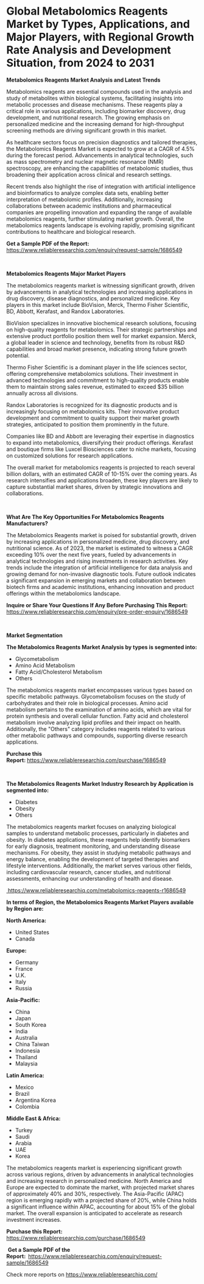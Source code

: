 <p><h1>Global Metabolomics Reagents Market by Types, Applications, and Major Players, with Regional Growth Rate Analysis and Development Situation, from 2024 to 2031</h1></p><p><strong>Metabolomics Reagents Market Analysis and Latest Trends</strong></p>
<p><p>Metabolomics reagents are essential compounds used in the analysis and study of metabolites within biological systems, facilitating insights into metabolic processes and disease mechanisms. These reagents play a critical role in various applications, including biomarker discovery, drug development, and nutritional research. The growing emphasis on personalized medicine and the increasing demand for high-throughput screening methods are driving significant growth in this market.</p><p>As healthcare sectors focus on precision diagnostics and tailored therapies, the Metabolomics Reagents Market is expected to grow at a CAGR of 4.5% during the forecast period. Advancements in analytical technologies, such as mass spectrometry and nuclear magnetic resonance (NMR) spectroscopy, are enhancing the capabilities of metabolomic studies, thus broadening their application across clinical and research settings. </p><p>Recent trends also highlight the rise of integration with artificial intelligence and bioinformatics to analyze complex data sets, enabling better interpretation of metabolomic profiles. Additionally, increasing collaborations between academic institutions and pharmaceutical companies are propelling innovation and expanding the range of available metabolomics reagents, further stimulating market growth. Overall, the metabolomics reagents landscape is evolving rapidly, promising significant contributions to healthcare and biological research.</p></p>
<p><strong>Get a Sample PDF of the Report:&nbsp;</strong> <a href="https://www.reliableresearchiq.com/enquiry/request-sample/1686549?utm_campaign=1102&utm_medium=2&utm_source=Github&utm_content=ia&utm_term=31122024&utm_id=metabolomics-reagents">https://www.reliableresearchiq.com/enquiry/request-sample/1686549</a></p>
<p>&nbsp;</p>
<p><strong>Metabolomics Reagents Major Market Players</strong></p>
<p><p>The metabolomics reagents market is witnessing significant growth, driven by advancements in analytical technologies and increasing applications in drug discovery, disease diagnostics, and personalized medicine. Key players in this market include BioVision, Merck, Thermo Fisher Scientific, BD, Abbott, Kerafast, and Randox Laboratories.</p><p>BioVision specializes in innovative biochemical research solutions, focusing on high-quality reagents for metabolomics. Their strategic partnerships and extensive product portfolio position them well for market expansion. Merck, a global leader in science and technology, benefits from its robust R&D capabilities and broad market presence, indicating strong future growth potential.</p><p>Thermo Fisher Scientific is a dominant player in the life sciences sector, offering comprehensive metabolomics solutions. Their investment in advanced technologies and commitment to high-quality products enable them to maintain strong sales revenue, estimated to exceed $35 billion annually across all divisions.</p><p>Randox Laboratories is recognized for its diagnostic products and is increasingly focusing on metabolomics kits. Their innovative product development and commitment to quality support their market growth strategies, anticipated to position them prominently in the future.</p><p>Companies like BD and Abbott are leveraging their expertise in diagnostics to expand into metabolomics, diversifying their product offerings. Kerafast and boutique firms like Luxcel Biosciences cater to niche markets, focusing on customized solutions for research applications.</p><p>The overall market for metabolomics reagents is projected to reach several billion dollars, with an estimated CAGR of 10-15% over the coming years. As research intensifies and applications broaden, these key players are likely to capture substantial market shares, driven by strategic innovations and collaborations.</p></p>
<p>&nbsp;</p>
<p><strong>What Are The Key Opportunities For Metabolomics Reagents Manufacturers?</strong></p>
<p><p>The Metabolomics Reagents market is poised for substantial growth, driven by increasing applications in personalized medicine, drug discovery, and nutritional science. As of 2023, the market is estimated to witness a CAGR exceeding 10% over the next five years, fueled by advancements in analytical technologies and rising investments in research activities. Key trends include the integration of artificial intelligence for data analysis and growing demand for non-invasive diagnostic tools. Future outlook indicates a significant expansion in emerging markets and collaboration between biotech firms and academic institutions, enhancing innovation and product offerings within the metabolomics landscape.</p></p>
<p><strong>Inquire or Share Your Questions If Any Before Purchasing This Report:</strong> <a href="https://www.reliableresearchiq.com/enquiry/pre-order-enquiry/1686549?utm_campaign=1102&utm_medium=2&utm_source=Github&utm_content=ia&utm_term=31122024&utm_id=metabolomics-reagents">https://www.reliableresearchiq.com/enquiry/pre-order-enquiry/1686549</a></p>
<p>&nbsp;</p>
<p><strong>Market Segmentation</strong></p>
<p><strong>The Metabolomics Reagents Market Analysis by types is segmented into:</strong></p>
<p><ul><li>Glycometabolism</li><li>Amino Acid Metabolism</li><li>Fatty Acid/Cholesterol Metabolism</li><li>Others</li></ul></p>
<p><p>The metabolomics reagents market encompasses various types based on specific metabolic pathways. Glycometabolism focuses on the study of carbohydrates and their role in biological processes. Amino acid metabolism pertains to the examination of amino acids, which are vital for protein synthesis and overall cellular function. Fatty acid and cholesterol metabolism involve analyzing lipid profiles and their impact on health. Additionally, the "Others" category includes reagents related to various other metabolic pathways and compounds, supporting diverse research applications.</p></p>
<p><strong>Purchase this Report:&nbsp;</strong><a href="https://www.reliableresearchiq.com/purchase/1686549?utm_campaign=1102&utm_medium=2&utm_source=Github&utm_content=ia&utm_term=31122024&utm_id=metabolomics-reagents">https://www.reliableresearchiq.com/purchase/1686549</a></p>
<p>&nbsp;</p>
<p><strong>The Metabolomics Reagents Market Industry Research by Application is segmented into:</strong></p>
<p><ul><li>Diabetes</li><li>Obesity</li><li>Others</li></ul></p>
<p><p>The metabolomics reagents market focuses on analyzing biological samples to understand metabolic processes, particularly in diabetes and obesity. In diabetes applications, these reagents help identify biomarkers for early diagnosis, treatment monitoring, and understanding disease mechanisms. For obesity, they assist in studying metabolic pathways and energy balance, enabling the development of targeted therapies and lifestyle interventions. Additionally, the market serves various other fields, including cardiovascular research, cancer studies, and nutritional assessments, enhancing our understanding of health and disease.</p></p>
<p><a href="https://www.reliableresearchiq.com/metabolomics-reagents-r1686549?utm_campaign=1102&utm_medium=2&utm_source=Github&utm_content=ia&utm_term=31122024&utm_id=metabolomics-reagents">&nbsp;https://www.reliableresearchiq.com/metabolomics-reagents-r1686549</a></p>
<p><strong>In terms of Region, the Metabolomics Reagents Market Players available by Region are:</strong></p>
<p>
    <p> <strong> North America: </strong>
        <ul>
            <li>United States</li>
            <li>Canada</li>
        </ul>
        </p> 
    <p> <strong> Europe: </strong>
        <ul>
            <li>Germany</li>
            <li>France</li>
            <li>U.K.</li>
            <li>Italy</li>
            <li>Russia</li>
        </ul>
        </p> 
    <p> <strong> Asia-Pacific: </strong>
        <ul>
            <li>China</li>
            <li>Japan</li>
            <li>South Korea</li>
            <li>India</li>
            <li>Australia</li>
            <li>China Taiwan</li>
            <li>Indonesia</li>
            <li>Thailand</li>
            <li>Malaysia</li>
        </ul>
        </p> 
    <p> <strong> Latin America: </strong>
        <ul>
            <li>Mexico</li>
            <li>Brazil</li>
            <li>Argentina Korea</li>
            <li>Colombia</li>
        </ul>
        </p> 
    <p> <strong> Middle East & Africa: </strong>
        <ul>
            <li>Turkey</li>
            <li>Saudi</li>
            <li>Arabia</li>
            <li>UAE</li>
            <li>Korea</li>
        </ul>
    </p>
    </p>
<p><p>The metabolomics reagents market is experiencing significant growth across various regions, driven by advancements in analytical technologies and increasing research in personalized medicine. North America and Europe are expected to dominate the market, with projected market shares of approximately 40% and 30%, respectively. The Asia-Pacific (APAC) region is emerging rapidly with a projected share of 20%, while China holds a significant influence within APAC, accounting for about 15% of the global market. The overall expansion is anticipated to accelerate as research investment increases.</p></p>
<p><strong>Purchase this Report: </strong><a href="https://www.reliableresearchiq.com/purchase/1686549?utm_campaign=1102&utm_medium=2&utm_source=Github&utm_content=ia&utm_term=31122024&utm_id=metabolomics-reagents">https://www.reliableresearchiq.com/purchase/1686549</a></p>
<p>&nbsp;<strong>Get a Sample PDF of the Report:&nbsp;&nbsp;</strong><a href="https://www.reliableresearchiq.com/enquiry/request-sample/1686549?utm_campaign=1102&utm_medium=2&utm_source=Github&utm_content=ia&utm_term=31122024&utm_id=metabolomics-reagents">https://www.reliableresearchiq.com/enquiry/request-sample/1686549</a></p>
<p><strong></strong></p>
<p>Check more reports on <a href="https://www.reliableresearchiq.com/?utm_campaign=1102&utm_medium=2&utm_source=Github&utm_content=ia&utm_term=31122024&utm_id=metabolomics-reagents">https://www.reliableresearchiq.com/</a></p>